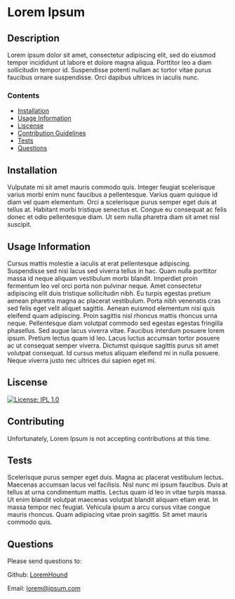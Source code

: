 # Lorem Ipsum

## Description
Lorem ipsum dolor sit amet, consectetur adipiscing elit, sed do eiusmod tempor incididunt ut labore et dolore magna aliqua. Porttitor leo a diam sollicitudin tempor id. Suspendisse potenti nullam ac tortor vitae purus faucibus ornare suspendisse. Orci dapibus ultrices in iaculis nunc. 

### Contents
* [Installation](#Installation)
* [Usage Information](#Usage-Information)
* [Liscense](#Liscense)
* [Contribution Guidelines](#Contributing)
* [Tests](#Tests)
* [Questions](#Questions)


## Installation 
Vulputate mi sit amet mauris commodo quis. Integer feugiat scelerisque varius morbi enim nunc faucibus a pellentesque. Varius quam quisque id diam vel quam elementum. Orci a scelerisque purus semper eget duis at tellus at. Habitant morbi tristique senectus et. Congue eu consequat ac felis donec et odio pellentesque diam. Ut sem nulla pharetra diam sit amet nisl suscipit.

## Usage Information
Cursus mattis molestie a iaculis at erat pellentesque adipiscing. Suspendisse sed nisi lacus sed viverra tellus in hac. Quam nulla porttitor massa id neque aliquam vestibulum morbi blandit. Imperdiet proin fermentum leo vel orci porta non pulvinar neque. Amet consectetur adipiscing elit duis tristique sollicitudin nibh. Eu turpis egestas pretium aenean pharetra magna ac placerat vestibulum. Porta nibh venenatis cras sed felis eget velit aliquet sagittis. Aenean euismod elementum nisi quis eleifend quam adipiscing. Proin sagittis nisl rhoncus mattis rhoncus urna neque. Pellentesque diam volutpat commodo sed egestas egestas fringilla phasellus. Sed augue lacus viverra vitae. Faucibus interdum posuere lorem ipsum. Pretium lectus quam id leo. Lacus luctus accumsan tortor posuere ac ut consequat semper viverra. Dictumst quisque sagittis purus sit amet volutpat consequat. Id cursus metus aliquam eleifend mi in nulla posuere. Neque viverra justo nec ultrices dui sapien eget mi.

## Liscense
[![License: IPL 1.0](https://img.shields.io/badge/License-IPL%201.0-blue.svg)](https://opensource.org/licenses/IPL-1.0)


## Contributing
Unfortunately, Lorem Ipsum is not accepting contributions at this time. 

## Tests
Scelerisque purus semper eget duis. Magna ac placerat vestibulum lectus. Maecenas accumsan lacus vel facilisis. Nisl nunc mi ipsum faucibus. Duis at tellus at urna condimentum mattis. Lectus quam id leo in vitae turpis massa. Ut enim blandit volutpat maecenas volutpat blandit aliquam etiam erat. In massa tempor nec feugiat. Vehicula ipsum a arcu cursus vitae congue mauris rhoncus. Quam adipiscing vitae proin sagittis. Sit amet mauris commodo quis.

## Questions
Please send questions to:

Github: [LoremHound](https://github.com/LoremHound)

Email: lorem@ipsum.com

